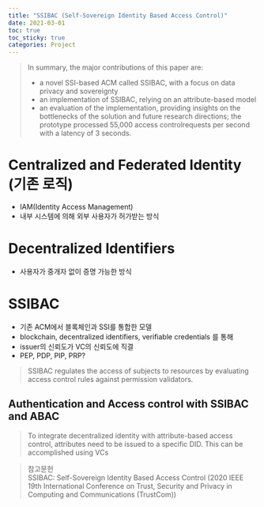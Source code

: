 ```yaml
---
title: "SSIBAC (Self-Sovereign Identity Based Access Control)"
date: 2021-03-01
toc: true
toc_sticky: true
categories: Project
---
```

> In summary, the major contributions of this paper are:   
> - a novel SSI-based ACM called SSIBAC, with a focus on data privacy and sovereignty
> - an implementation of SSIBAC, relying on an attribute-based model
> - an evaluation of the implementation, providing insights on the bottlenecks of the solution and future research
> directions; the prototype processed 55,000 access controlrequests per second with a latency of 3 seconds.


# Centralized and Federated Identity (기존 로직)
- IAM(Identity Access Management)
- 내부 시스템에 의해 외부 사용자가 허가받는 방식

# Decentralized Identifiers
- 사용자가 중개자 없이 증명 가능한 방식

# SSIBAC
- 기존 ACM에서 블록체인과 SSI를 통합한 모델
- blockchain, decentralized identifiers, verifiable credentials 를 통해
- issuer의 신뢰도가 VC의 신뢰도에 직결 
- PEP, PDP, PIP, PRP?

> SSIBAC regulates the access of subjects to resources by evaluating access control
> rules against permission validators.

## Authentication and Access control with SSIBAC and ABAC

> To integrate decentralized identity with attribute-based access control, attributes need to be issued to a specific DID.
> This can be accomplished using VCs



> 참고문헌   
> SSIBAC: Self-Sovereign Identity Based Access Control (2020 IEEE 19th International Conference on Trust, Security and Privacy in Computing and Communications (TrustCom))